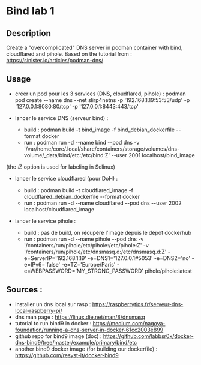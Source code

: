# Bind lab 1

## Description

Create a "overcomplicated" DNS server in podman container with bind, cloudflared and pihole.
Based on the tutorial from : https://sinister.io/articles/podman-dns/

## Usage 

- créer un pod pour les 3 services (DNS, cloudflared, pihole) : podman pod create --name dns --net slirp4netns -p '192.168.1.19:53:53/udp' -p '127.0.0.1:8080:80/tcp'  -p '127.0.0.1:8443:443/tcp'

- lancer le service DNS (serveur bind) : 
    - build : podman build -t bind_image -f bind_debian_dockerfile --format docker
    - run : podman run -d --name bind --pod dns -v '/var/home/core/.local/share/containers/storage/volumes/dns-volume/_data/bind/etc:/etc/bind:Z' --user 2001 localhost/bind_image

(the :Z option is used for labeling in Selinux)

- lancer le service cloudflared (pour DoH) : 
    - build : podman build -t cloudflared_image -f cloudflared_debian_dockerfile --format docker
    - run : podman run -d --name cloudflared --pod dns --user 2002 localhost/cloudflared_image

- lancer le service pihole :
    - build : pas de build, on récupère l'image depuis le dépôt dockerhub
    - run : podman run -d --name pihole --pod dns -v '/containers/run/pihole/etc/pihole:/etc/pihole:Z' -v '/containers/run/pihole/etc/dnsmasq.d:/etc/dnsmasq.d:Z' -e=ServerIP='192.168.1.19' -e=DNS1='127.0.0.1#5053' -e=DNS2='no' -e=IPv6='false' -e=TZ='Europe/Paris' -e=WEBPASSWORD='MY_STRONG_PASSWORD' pihole/pihole:latest

## Sources :

- installer un dns local sur rasp : https://raspberrytips.fr/serveur-dns-local-raspberry-pi/
- dns man page : https://linux.die.net/man/8/dnsmasq
- tutorial to run bind9 in docker :  https://medium.com/nagoya-foundation/running-a-dns-server-in-docker-61cc2003e899
- github repo for bind9 image (doc) : https://github.com/labbsr0x/docker-dns-bind9/tree/master/example/primary/bind/etc
- another bind9 docker image (for building our dockerfile) : https://github.com/resyst-it/docker-bind9